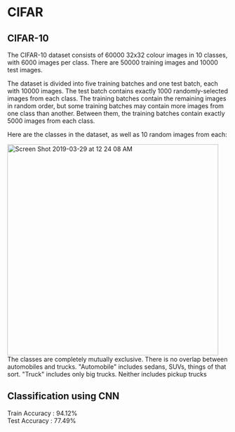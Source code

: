 # CIFAR
## CIFAR-10 
The CIFAR-10 dataset consists of 60000 32x32 colour images in 10 classes, with 6000 images per class. There are 50000 training images and 10000 test images. 

The dataset is divided into five training batches and one test batch, each with 10000 images. The test batch contains exactly 1000 randomly-selected images from each class. The training batches contain the remaining images in random order, but some training batches may contain more images from one class than another. Between them, the training batches contain exactly 5000 images from each class. 

Here are the classes in the dataset, as well as 10 random images from each:

<img width="481" alt="Screen Shot 2019-03-29 at 12 24 08 AM" src="https://user-images.githubusercontent.com/31596604/55184817-1daa2400-51b9-11e9-93dc-89c659e3f6fe.png">
The classes are completely mutually exclusive. There is no overlap between automobiles and trucks. "Automobile" includes sedans, SUVs, things of that sort. "Truck" includes only big trucks. Neither includes pickup trucks

## Classification using CNN
Train Accuracy : 94.12%<br/>
Test Accuracy : 77.49%
